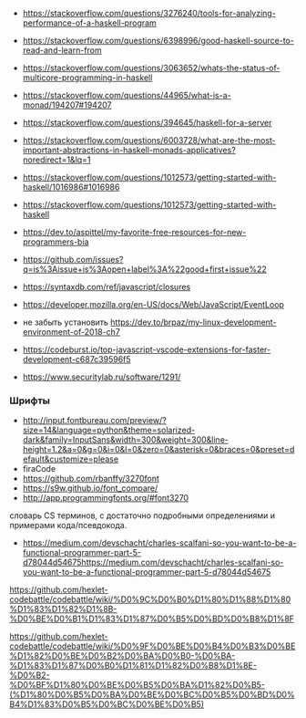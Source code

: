+ https://stackoverflow.com/questions/3276240/tools-for-analyzing-performance-of-a-haskell-program
+ https://stackoverflow.com/questions/6398996/good-haskell-source-to-read-and-learn-from
+ https://stackoverflow.com/questions/3063652/whats-the-status-of-multicore-programming-in-haskell
+ https://stackoverflow.com/questions/44965/what-is-a-monad/194207#194207
+ https://stackoverflow.com/questions/394645/haskell-for-a-server


+ https://stackoverflow.com/questions/6003728/what-are-the-most-important-abstractions-in-haskell-monads-applicatives?noredirect=1&lq=1

+ https://stackoverflow.com/questions/1012573/getting-started-with-haskell/1016986#1016986
+ https://stackoverflow.com/questions/1012573/getting-started-with-haskell

+ https://dev.to/aspittel/my-favorite-free-resources-for-new-programmers-bia
+ https://github.com/issues?q=is%3Aissue+is%3Aopen+label%3A%22good+first+issue%22
+ https://syntaxdb.com/ref/javascript/closures
+ https://developer.mozilla.org/en-US/docs/Web/JavaScript/EventLoop

+ не забыть установить https://dev.to/brpaz/my-linux-development-environment-of-2018-ch7
+ https://codeburst.io/top-javascript-vscode-extensions-for-faster-development-c687c39596f5
+ https://www.securitylab.ru/software/1291/

### Шрифты 
+ http://input.fontbureau.com/preview/?size=14&language=python&theme=solarized-dark&family=InputSans&width=300&weight=300&line-height=1.2&a=0&g=0&i=0&l=0&zero=0&asterisk=0&braces=0&preset=default&customize=please
+ firaCode
+ https://github.com/rbanffy/3270font
+ https://s9w.github.io/font_compare/
+ http://app.programmingfonts.org/#font3270

словарь CS терминов, с достаточно подробными определениями и примерами кода/псевдокода.
+ https://medium.com/devschacht/charles-scalfani-so-you-want-to-be-a-functional-programmer-part-5-d78044d54675https://medium.com/devschacht/charles-scalfani-so-you-want-to-be-a-functional-programmer-part-5-d78044d54675

https://github.com/hexlet-codebattle/codebattle/wiki/%D0%9C%D0%B0%D1%80%D1%88%D1%80%D1%83%D1%82%D1%8B-%D0%BE%D0%B1%D1%83%D1%87%D0%B5%D0%BD%D0%B8%D1%8F

https://github.com/hexlet-codebattle/codebattle/wiki/%D0%9F%D0%BE%D0%B4%D0%B3%D0%BE%D1%82%D0%BE%D0%B2%D0%BA%D0%B0-%D0%BA-%D1%83%D1%87%D0%B0%D1%81%D1%82%D0%B8%D1%8E-%D0%B2-%D0%BF%D1%80%D0%BE%D0%B5%D0%BA%D1%82%D0%B5-(%D1%80%D0%B5%D0%BA%D0%BE%D0%BC%D0%B5%D0%BD%D0%B4%D1%83%D0%B5%D0%BC%D0%BE%D0%B5)
